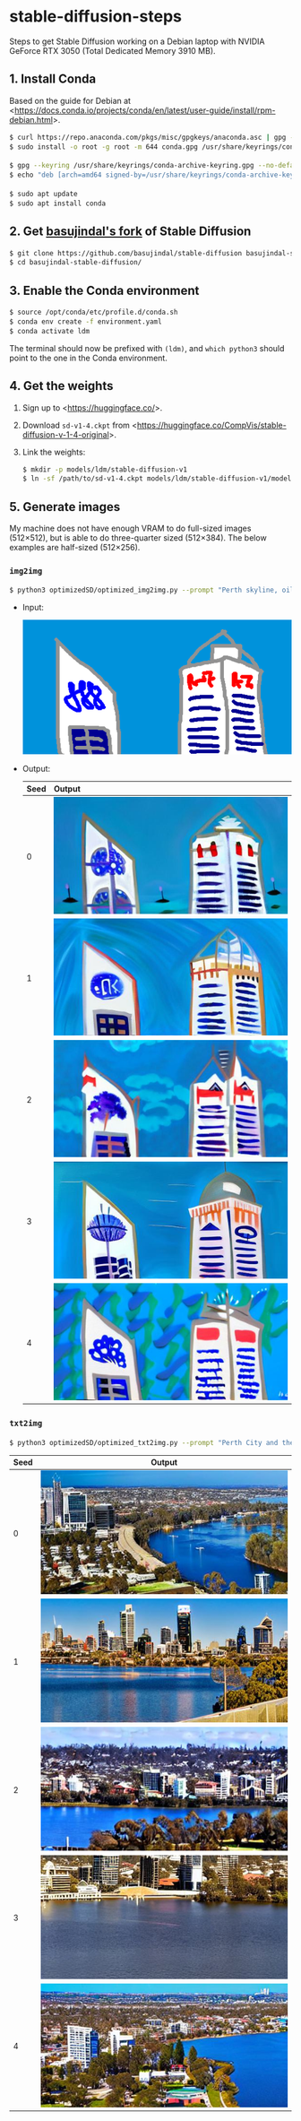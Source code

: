 # stable-diffusion-steps

Steps to get Stable Diffusion working on a Debian laptop
with NVIDIA GeForce RTX 3050 (Total Dedicated Memory 3910&nbsp;MB).


## 1. Install Conda

Based on the guide for Debian at <<https://docs.conda.io/projects/conda/en/latest/user-guide/install/rpm-debian.html>>.

```bash
$ curl https://repo.anaconda.com/pkgs/misc/gpgkeys/anaconda.asc | gpg --dearmor > conda.gpg
$ sudo install -o root -g root -m 644 conda.gpg /usr/share/keyrings/conda-archive-keyring.gpg

$ gpg --keyring /usr/share/keyrings/conda-archive-keyring.gpg --no-default-keyring --fingerprint 34161F5BF5EB1D4BFBBB8F0A8AEB4F8B29D82806
$ echo "deb [arch=amd64 signed-by=/usr/share/keyrings/conda-archive-keyring.gpg] https://repo.anaconda.com/pkgs/misc/debrepo/conda stable main" | sudo tee -a /etc/apt/sources.list.d/conda.list

$ sudo apt update
$ sudo apt install conda
```


## 2. Get [basujindal's fork] of Stable Diffusion

[basujindal's fork]: https://github.com/basujindal/stable-diffusion

```bash
$ git clone https://github.com/basujindal/stable-diffusion basujindal-stable-diffusion
$ cd basujindal-stable-diffusion/
```


## 3. Enable the Conda environment

```bash
$ source /opt/conda/etc/profile.d/conda.sh
$ conda env create -f environment.yaml
$ conda activate ldm
```

The terminal should now be prefixed with `(ldm)`,
and `which python3` should point to the one in the Conda environment.


## 4. Get the weights

1. Sign up to <<https://huggingface.co/>>.

2. Download `sd-v1-4.ckpt` from <<https://huggingface.co/CompVis/stable-diffusion-v-1-4-original>>.

3. Link the weights:

   ```bash
   $ mkdir -p models/ldm/stable-diffusion-v1
   $ ln -sf /path/to/sd-v1-4.ckpt models/ldm/stable-diffusion-v1/model.ckpt
   ```


## 5. Generate images

My machine does not have enough VRAM to do full-sized images (512×512),
but is able to do three-quarter sized (512×384).
The below examples are half-sized (512×256).

### `img2img`

```bash
$ python3 optimizedSD/optimized_img2img.py --prompt "Perth skyline, oil painting" --init-img perth-skyline-sketch.png --strength 0.5 --n_samples 5 --H 256 --W 512 --seed 0 --format jpg
```

- Input:

  ![Paint sketch of Bank West and Rio Tinto towers](perth-skyline-sketch.png)

- Output:

  | Seed | Output |
  | - | - |
  | 0 | ![Seed 0 output image](Perth_skyline,_oil_painting/seed_0_00000.jpg) |
  | 1 | ![Seed 1 output image](Perth_skyline,_oil_painting/seed_1_00001.jpg) |
  | 2 | ![Seed 2 output image](Perth_skyline,_oil_painting/seed_2_00002.jpg) |
  | 3 | ![Seed 3 output image](Perth_skyline,_oil_painting/seed_3_00003.jpg) |
  | 4 | ![Seed 4 output image](Perth_skyline,_oil_painting/seed_4_00004.jpg) |

### `txt2img`

```bash
$ python3 optimizedSD/optimized_txt2img.py --prompt "Perth City and the Swan River as viewed from King's Park" --H 256 --W 512 --seed 0 --format jpg
```

| Seed | Output |
| - | - |
| 0 | ![Seed 0 output image](Perth_City_and_the_Swan_River_as_viewed_from_King's_Park/seed_0_00000.jpg) |
| 1 | ![Seed 1 output image](Perth_City_and_the_Swan_River_as_viewed_from_King's_Park/seed_1_00001.jpg) |
| 2 | ![Seed 2 output image](Perth_City_and_the_Swan_River_as_viewed_from_King's_Park/seed_2_00002.jpg) |
| 3 | ![Seed 3 output image](Perth_City_and_the_Swan_River_as_viewed_from_King's_Park/seed_3_00003.jpg) |
| 4 | ![Seed 4 output image](Perth_City_and_the_Swan_River_as_viewed_from_King's_Park/seed_4_00004.jpg) |
